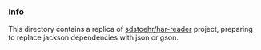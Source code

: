 ### Info

This directory contains a replica of [sdstoehr/har-reader](https://github.com/sdstoehr/har-reader) project, preparing to replace jackson dependencies with json or gson.
